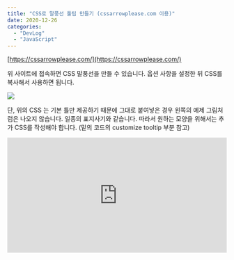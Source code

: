 ```yaml
---
title: "CSS로 말풍선 툴팁 만들기 (cssarrowplease.com 이용)"
date: 2020-12-26
categories: 
  - "DevLog"
  - "JavaScript"
---
```


[https://cssarrowplease.com/](https://cssarrowplease.com/)

위 사이트에 접속하면 CSS 말풍선을 만들 수 있습니다. 옵션 사항을 설정한 뒤 CSS를 복사해서 사용하면 됩니다.

![](./assets/img/wp-content/uploads/2020/12/스크린샷-2020-12-26-오후-6.25.36.jpg)

단, 위의 CSS 는 기본 틀만 제공하기 때문에 그대로 붙여넣은 경우 왼쪽의 예제 그림처럼은 나오지 않습니다. 일종의 표지사기와 같습니다. 따라서 원하는 모양을 위해서는 추가 CSS를 작성해야 합니다. (밑의 코드의 customize tooltip 부분 참고)

<iframe height="265" style="width: 100%;" scrolling="no" title="cssarrowplease" src="https://codepen.io/ayaysir/embed/qBaVxVg?height=265&amp;theme-id=light&amp;default-tab=css,result" frameborder="no" loading="lazy" allowtransparency="true" allowfullscreen="allowfullscreen">See the Pen <a href="https://codepen.io/ayaysir/pen/qBaVxVg">cssarrowplease</a> by ayaysir (<a href="https://codepen.io/ayaysir">@ayaysir</a>) on <a href="https://codepen.io">CodePen</a>.</iframe>
